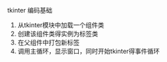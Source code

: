 <!--
 * @Descripttion: readme
 * @Author: Tommy
 * @Date: 2020-10-26 16:37:25
 * @LastEditors: Tommy
 * @LastEditTime: 2020-10-26 16:42:13
-->
tkinter 编码基础
1. 从tkinter模块中加载一个组件类
2. 创建该组件类得实例为标签类
3. 在父组件中打包新标签
4. 调用主循环，显示窗口，同时开始tkinter得事件循环

